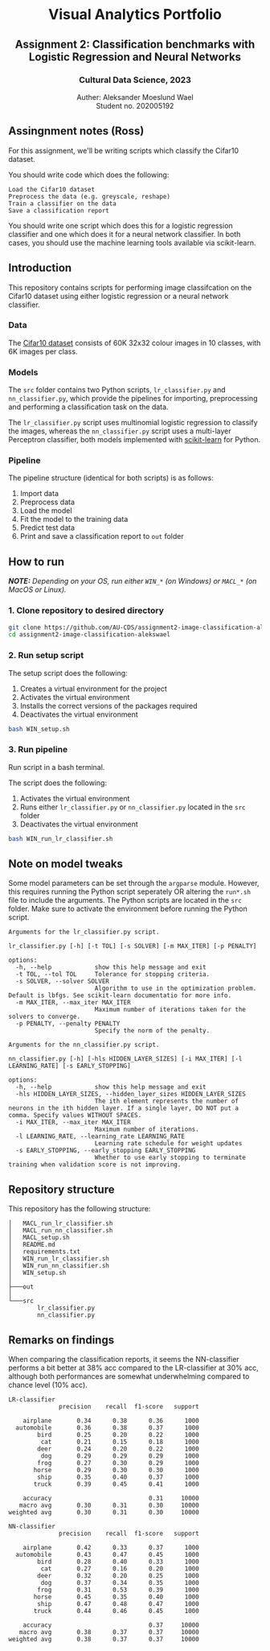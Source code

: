<!-- PROJECT LOGO -->
<br />
  <h1 align="center">Visual Analytics Portfolio</h1> 
  <h2 align="center">Assignment 2: Classification benchmarks with Logistic Regression and Neural Networks</h2> 
  <h3 align="center">Cultural Data Science, 2023</h3> 
  <p align="center">
  Auther: Aleksander Moeslund Wael <br>
  Student no. 202005192
  </p>
</p>


## Assingnment notes (Ross)
For this assignment, we'll be writing scripts which classify the Cifar10 dataset.

You should write code which does the following:

    Load the Cifar10 dataset
    Preprocess the data (e.g. greyscale, reshape)
    Train a classifier on the data
    Save a classification report

You should write one script which does this for a logistic regression classifier and one which does it for a neural network classifier. In both cases, you should use the machine learning tools available via scikit-learn.

## Introduction
This repository contains scripts for performing image classifcation on the Cifar10 dataset using either logistic regression or a neural network classifier.

### Data
The [Cifar10 dataset](https://www.cs.toronto.edu/~kriz/cifar.html) consists of 60K 32x32 colour images in 10 classes, with 6K images per class.

### Models
The `src` folder contains two Python scripts, `lr_classifier.py` and `nn_classifier.py`, which provide the pipelines for importing, preprocessing and performing a classification task on the data.


The `lr_classifier.py` script uses multinomial logistic regression to classify the images, whereas the `nn_classifier.py` script uses a multi-layer Perceptron classifier, both models implemented with [scikit-learn](https://scikit-learn.org/stable/) for Python.

### Pipeline
The pipeline structure (identical for both scripts) is as follows:
1. Import data
2. Preprocess data
3. Load the model
4. Fit the model to the training data
5. Predict test data
6. Print and save a classification report to `out` folder

## How to run

***NOTE:** Depending on your OS, run either `WIN_*` (on Windows) or `MACL_*` (on MacOS or Linux).*

### 1. Clone repository to desired directory

```bash
git clone https://github.com/AU-CDS/assignment2-image-classification-alekswael
cd assignment2-image-classification-alekswael
```
### 2. Run setup script 

The setup script does the following:
1. Creates a virtual environment for the project
2. Activates the virtual environment
3. Installs the correct versions of the packages required
5. Deactivates the virtual environment

```bash
bash WIN_setup.sh
```

### 3. Run pipeline
Run script in a bash terminal.

The script does the following:
1. Activates the virtual environment
2. Runs either `lr_classifier.py` or `nn_classifier.py` located in the `src` folder
3. Deactivates the virtual environment

```bash
bash WIN_run_lr_classifier.sh
```

## Note on model tweaks
Some model parameters can be set through the ``argparse`` module. However, this requires running the Python script seperately OR altering the `run*.sh` file to include the arguments. The Python scripts are located in the `src` folder. Make sure to activate the environment before running the Python script.

```
Arguments for the lr_classifier.py script.

lr_classifier.py [-h] [-t TOL] [-s SOLVER] [-m MAX_ITER] [-p PENALTY]

options:
  -h, --help            show this help message and exit
  -t TOL, --tol TOL     Tolerance for stopping criteria.
  -s SOLVER, --solver SOLVER
                        Algorithm to use in the optimization problem. Default is lbfgs. See scikit-learn documentatio for more info.
  -m MAX_ITER, --max_iter MAX_ITER
                        Maximum number of iterations taken for the solvers to converge.
  -p PENALTY, --penalty PENALTY
                        Specify the norm of the penalty.
```
```
Arguments for the nn_classifier.py script.

nn_classifier.py [-h] [-hls HIDDEN_LAYER_SIZES] [-i MAX_ITER] [-l LEARNING_RATE] [-s EARLY_STOPPING]

options:
  -h, --help            show this help message and exit
  -hls HIDDEN_LAYER_SIZES, --hidden_layer_sizes HIDDEN_LAYER_SIZES
                        The ith element represents the number of neurons in the ith hidden layer. If a single layer, DO NOT put a comma. Specify values WITHOUT SPACES.
  -i MAX_ITER, --max_iter MAX_ITER
                        Maximum number of iterations.
  -l LEARNING_RATE, --learning_rate LEARNING_RATE
                        Learning rate schedule for weight updates
  -s EARLY_STOPPING, --early_stopping EARLY_STOPPING
                        Whether to use early stopping to terminate training when validation score is not improving.
```
## Repository structure
This repository has the following structure:
```
│   MACL_run_lr_classifier.sh
│   MACL_run_nn_classifier.sh
│   MACL_setup.sh
│   README.md
│   requirements.txt
│   WIN_run_lr_classifier.sh
│   WIN_run_nn_classifier.sh
│   WIN_setup.sh
│
├───out
│
└───src
        lr_classifier.py
        nn_classifier.py
```

## Remarks on findings

When comparing the classification reports, it seems the NN-classifier performs a bit better at 38% acc compared to the LR-classifier at 30% acc, although both performances are somewhat underwhelming compared to chance level (10% acc).

```
LR-classifier
              precision    recall  f1-score   support

    airplane       0.34      0.38      0.36      1000
  automobile       0.36      0.38      0.37      1000
        bird       0.25      0.20      0.22      1000
         cat       0.21      0.15      0.18      1000
        deer       0.24      0.20      0.22      1000
         dog       0.29      0.29      0.29      1000
        frog       0.27      0.30      0.29      1000
       horse       0.29      0.30      0.30      1000
        ship       0.35      0.40      0.37      1000
       truck       0.39      0.45      0.41      1000

    accuracy                           0.31     10000
   macro avg       0.30      0.31      0.30     10000
weighted avg       0.30      0.31      0.30     10000
```
```
NN-classifier
              precision    recall  f1-score   support

    airplane       0.42      0.33      0.37      1000
  automobile       0.43      0.47      0.45      1000
        bird       0.28      0.40      0.33      1000
         cat       0.27      0.16      0.20      1000
        deer       0.32      0.20      0.25      1000
         dog       0.37      0.34      0.35      1000
        frog       0.31      0.53      0.39      1000
       horse       0.45      0.35      0.40      1000
        ship       0.47      0.48      0.47      1000
       truck       0.44      0.46      0.45      1000

    accuracy                           0.37     10000
   macro avg       0.38      0.37      0.37     10000
weighted avg       0.38      0.37      0.37     10000
```